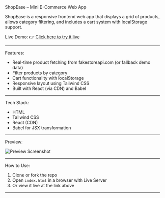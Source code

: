 ShopEase – Mini E-Commerce Web App

ShopEase is a responsive frontend web app that displays a grid of products, allows category filtering, and includes a cart system with localStorage support.

Live Demo:
👉 [Click here to try it live](https://sohamsadak.github.io/shop-ease/)

---

Features:
- Real-time product fetching from fakestoreapi.com (or fallback demo data)
- Filter products by category
- Cart functionality with localStorage
- Responsive layout using Tailwind CSS
- Built with React (via CDN) and Babel

---

Tech Stack:
- HTML
- Tailwind CSS
- React (CDN)
- Babel for JSX transformation

---

 Preview:

![Preview Screenshot](https://i.imgur.com/fM0oK0v.png) <!-- Optional image of your app -->

---

How to Use:
1. Clone or fork the repo
2. Open `index.html` in a browser with Live Server
3. Or view it live at the link above

---
